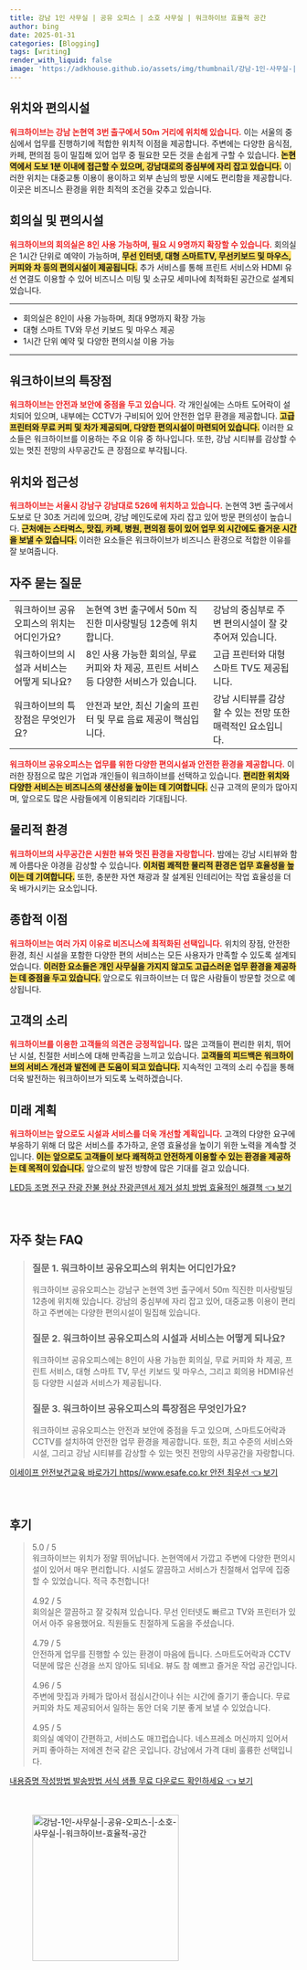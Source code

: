 ```yaml
---
title: 강남 1인 사무실 | 공유 오피스 | 소호 사무실 | 워크하이브 효율적 공간
author: bing
date: 2025-01-31
categories: [Blogging]
tags: [writing]
render_with_liquid: false
image: 'https://adkhouse.github.io/assets/img/thumbnail/강남-1인-사무실-|-공유-오피스-|-소호-사무실-|-워크하이브-효율적-공간.webp'
---
```



<h2 id='위치와편의시설'>위치와 편의시설</h2>

<p><b><span style="color: #ee2323;">워크하이브는 강남 논현역 3번 출구에서 50m 거리에 위치해 있습니다.</span></b> 이는 서울의 중심에서 업무를 진행하기에 적합한 위치적 이점을 제공합니다. 주변에는 다양한 음식점, 카페, 편의점 등이 밀집해 있어 업무 중 필요한 모든 것을 손쉽게 구할 수 있습니다. <b><span style="background-color: #ffe066;">논현역에서 도보 1분 이내에 접근할 수 있으며, 강남대로의 중심부에 자리 잡고 있습니다.</span></b> 이러한 위치는 대중교통 이용이 용이하고 외부 손님의 방문 시에도 편리함을 제공합니다. 이곳은 비즈니스 환경을 위한 최적의 조건을 갖추고 있습니다.</p>

<h2 id='회의실및편의시설'>회의실 및 편의시설</h2>

<p><b><span style="color: #ee2323;">워크하이브의 회의실은 8인 사용 가능하며, 필요 시 9명까지 확장할 수 있습니다.</span></b> 회의실은 1시간 단위로 예약이 가능하며, <b><span style="background-color: #ffe066;">무선 인터넷, 대형 스마트TV, 무선키보드 및 마우스, 커피와 차 등의 편의시설이 제공됩니다.</span></b> 추가 서비스를 통해 프린트 서비스와 HDMI 유선 연결도 이용할 수 있어 비즈니스 미팅 및 소규모 세미나에 최적화된 공간으로 설계되었습니다.</p>

<hr />

<ul>
    <li>회의실은 8인이 사용 가능하며, 최대 9명까지 확장 가능</li>
    <li>대형 스마트 TV와 무선 키보드 및 마우스 제공</li>
    <li>1시간 단위 예약 및 다양한 편의시설 이용 가능</li>
</ul>

<hr />

<h2 id='워크하이브특장점'>워크하이브의 특장점</h2>

<p><b><span style="color: #ee2323;">워크하이브는 안전과 보안에 중점을 두고 있습니다.</span></b> 각 개인실에는 스마트 도어락이 설치되어 있으며, 내부에는 CCTV가 구비되어 있어 안전한 업무 환경을 제공합니다. <b><span style="background-color: #ffe066;">고급 프린터와 무료 커피 및 차가 제공되며, 다양한 편의시설이 마련되어 있습니다.</span></b> 이러한 요소들은 워크하이브를 이용하는 주요 이유 중 하나입니다. 또한, 강남 시티뷰를 감상할 수 있는 멋진 전망의 사무공간도 큰 장점으로 부각됩니다.</p>

<h2 id='위치와접근성'>위치와 접근성</h2>

<p><b><span style="color: #ee2323;">워크하이브는 서울시 강남구 강남대로 526에 위치하고 있습니다.</span></b> 논현역 3번 출구에서 도보로 단 30초 거리에 있으며, 강남 메인도로에 자리 잡고 있어 방문 편의성이 높습니다. <b><span style="background-color: #ffe066;">근처에는 스타벅스, 맛집, 카페, 병원, 편의점 등이 있어 업무 외 시간에도 즐거운 시간을 보낼 수 있습니다.</span></b> 이러한 요소들은 워크하이브가 비즈니스 환경으로 적합한 이유를 잘 보여줍니다.</p>

<h2 id='자주묻는질문'>자주 묻는 질문</h2>

<table>
    <tr>
        <td>워크하이브 공유오피스의 위치는 어디인가요?</td>
        <td>논현역 3번 출구에서 50m 직진한 미사랑빌딩 12층에 위치합니다.</td>
        <td>강남의 중심부로 주변 편의시설이 잘 갖추어져 있습니다.</td>
    </tr>
    <tr>
        <td>워크하이브의 시설과 서비스는 어떻게 되나요?</td>
        <td>8인 사용 가능한 회의실, 무료 커피와 차 제공, 프린트 서비스 등 다양한 서비스가 있습니다.</td>
        <td>고급 프린터와 대형 스마트 TV도 제공됩니다.</td>
    </tr>
    <tr>
        <td>워크하이브의 특장점은 무엇인가요?</td>
        <td>안전과 보안, 최신 기술의 프린터 및 무료 음료 제공이 핵심입니다.</td>
        <td>강남 시티뷰를 감상할 수 있는 전망 또한 매력적인 요소입니다.</td>
    </tr>
</table>

<p><b><span style="color: #ee2323;">워크하이브 공유오피스는 업무를 위한 다양한 편의시설과 안전한 환경을 제공합니다.</span></b> 이러한 장점으로 많은 기업과 개인들이 워크하이브를 선택하고 있습니다. <b><span style="background-color: #ffe066;">편리한 위치와 다양한 서비스는 비즈니스의 생산성을 높이는 데 기여합니다.</span></b> 신규 고객의 문의가 많아지며, 앞으로도 많은 사람들에게 이용되리라 기대됩니다.</p>

<h2 id='물리적환경'>물리적 환경</h2>

<p><b><span style="color: #ee2323;">워크하이브의 사무공간은 시원한 뷰와 멋진 환경을 자랑합니다.</span></b> 밤에는 강남 시티뷰와 함께 아름다운 야경을 감상할 수 있습니다. <b><span style="background-color: #ffe066;">이처럼 쾌적한 물리적 환경은 업무 효율성을 높이는 데 기여합니다.</span></b> 또한, 충분한 자연 채광과 잘 설계된 인테리어는 작업 효율성을 더욱 배가시키는 요소입니다.</p>

<h2 id='종합적이점'>종합적 이점</h2>

<p><b><span style="color: #ee2323;">워크하이브는 여러 가지 이유로 비즈니스에 최적화된 선택입니다.</span></b> 위치의 장점, 안전한 환경, 최신 시설을 포함한 다양한 편의 서비스는 모든 사용자가 만족할 수 있도록 설계되었습니다. <b><span style="background-color: #ffe066;">이러한 요소들은 개인 사무실을 가지지 않고도 고급스러운 업무 환경을 제공하는 데 중점을 두고 있습니다.</span></b> 앞으로도 워크하이브는 더 많은 사람들이 방문할 것으로 예상됩니다.</p>

<h2 id='고객의소리'>고객의 소리</h2>

<p><b><span style="color: #ee2323;">워크하이브를 이용한 고객들의 의견은 긍정적입니다.</span></b> 많은 고객들이 편리한 위치, 뛰어난 시설, 친절한 서비스에 대해 만족감을 느끼고 있습니다. <b><span style="background-color: #ffe066;">고객들의 피드백은 워크하이브의 서비스 개선과 발전에 큰 도움이 되고 있습니다.</span></b> 지속적인 고객의 소리 수집을 통해 더욱 발전하는 워크하이브가 되도록 노력하겠습니다.</p>

<h2 id='미래계획'>미래 계획</h2>

<p><b><span style="color: #ee2323;">워크하이브는 앞으로도 시설과 서비스를 더욱 개선할 계획입니다.</span></b> 고객의 다양한 요구에 부응하기 위해 더 많은 서비스를 추가하고, 운영 효율성을 높이기 위한 노력을 계속할 것입니다. <b><span style="background-color: #ffe066;">이는 앞으로도 고객들이 보다 쾌적하고 안전하게 이용할 수 있는 환경을 제공하는 데 목적이 있습니다.</span></b> 앞으로의 발전 방향에 많은 기대를 걸고 있습니다.</p>


<p><a class="click-button" title="LED등 조명 전구 잔광 잔불 현상 잔광콘덴서 제거 설치 방법 효율적인 해결책" href="https://adkhouse.github.io/posts/LED%EB%93%B1-%EC%A1%B0%EB%AA%85-%EC%A0%84%EA%B5%AC-%EC%9E%94%EA%B4%91-%EC%9E%94%EB%B6%88-%ED%98%84%EC%83%81-%EC%9E%94%EA%B4%91%EC%BD%98%EB%8D%B4%EC%84%9C-%EC%A0%9C%EA%B1%B0-%EC%84%A4%EC%B9%98-%EB%B0%A9%EB%B2%95-%ED%9A%A8%EC%9C%A8%EC%A0%81%EC%9D%B8-%ED%95%B4%EA%B2%B0%EC%B1%85/" rel="dofollow">LED등 조명 전구 잔광 잔불 현상 잔광콘덴서 제거 설치 방법 효율적인 해결책 👈 보기</a></p><br>
<h2 id='자주_찾는_FAQ'>자주 찾는 FAQ</h2>
<div itemscope="" itemtype="https://schema.org/FAQPage">
<blockquote>
<div itemscope="" itemprop="mainEntity" itemtype="https://schema.org/Question">
<h3 itemprop="name">질문 1. 워크하이브 공유오피스의 위치는 어디인가요?</h3>
<div itemscope="" itemprop="acceptedAnswer" itemtype="https://schema.org/Answer">
<span itemprop="text">
<p>워크하이브 공유오피스는 강남구 논현역 3번 출구에서 50m 직진한 미사랑빌딩 12층에 위치해 있습니다. 강남의 중심부에 자리 잡고 있어, 대중교통 이용이 편리하고 주변에는 다양한 편의시설이 밀집해 있습니다.</p>
</span>
</div>
</div>
<div itemscope="" itemprop="mainEntity" itemtype="https://schema.org/Question">
<h3 itemprop="name">질문 2. 워크하이브 공유오피스의 시설과 서비스는 어떻게 되나요?</h3>
<div itemscope="" itemprop="acceptedAnswer" itemtype="https://schema.org/Answer">
<span itemprop="text">
<p>워크하이브 공유오피스에는 8인이 사용 가능한 회의실, 무료 커피와 차 제공, 프린트 서비스, 대형 스마트 TV, 무선 키보드 및 마우스, 그리고 회의용 HDMI유선 등 다양한 시설과 서비스가 제공됩니다.</p>
</span>
</div>
</div>
<div itemscope="" itemprop="mainEntity" itemtype="https://schema.org/Question">
<h3 itemprop="name">질문 3. 워크하이브 공유오피스의 특장점은 무엇인가요?</h3>
<div itemscope="" itemprop="acceptedAnswer" itemtype="https://schema.org/Answer">
<span itemprop="text">
<p>워크하이브 공유오피스는 안전과 보안에 중점을 두고 있으며, 스마트도어락과 CCTV를 설치하여 안전한 업무 환경을 제공합니다. 또한, 최고 수준의 서비스와 시설, 그리고 강남 시티뷰를 감상할 수 있는 멋진 전망의 사무공간을 자랑합니다.</p>
</span>
</div>
</div>
</blockquote>
</div>
<p><a class="click-button" title="이세이프 안전보건교육 바로가기 https//www.esafe.co.kr 안전 최우선" href="https://adkhouse.github.io/posts/%EC%9D%B4%EC%84%B8%EC%9D%B4%ED%94%84-%EC%95%88%EC%A0%84%EB%B3%B4%EA%B1%B4%EA%B5%90%EC%9C%A1-%EB%B0%94%EB%A1%9C%EA%B0%80%EA%B8%B0-httpswww.esafe.co.kr-%EC%95%88%EC%A0%84-%EC%B5%9C%EC%9A%B0%EC%84%A0/" rel="dofollow">이세이프 안전보건교육 바로가기 https//www.esafe.co.kr 안전 최우선 👈 보기</a></p><br>
<h2 id='후기'>후기</h2>
<div itemscope itemtype="https://schema.org/Product">
  <blockquote>
  <div itemprop="review" itemscope itemtype="https://schema.org/Review">
      <div itemprop="reviewRating" itemscope itemtype="https://schema.org/Rating"> <span itemprop="ratingValue">5.0</span> / <span itemprop="bestRating">5</span> </div>
      <span itemprop="reviewBody">워크하이브는 위치가 정말 뛰어납니다. 논현역에서 가깝고 주변에 다양한 편의시설이 있어서 매우 편리합니다. 시설도 깔끔하고 서비스가 친절해서 업무에 집중할 수 있었습니다. 적극 추천합니다!</span>
  </div>
  <br>
  <div itemprop="review" itemscope itemtype="https://schema.org/Review">
      <div itemprop="reviewRating" itemscope itemtype="https://schema.org/Rating"> <span itemprop="ratingValue">4.92</span> / <span itemprop="bestRating">5</span> </div>
      <span itemprop="reviewBody">회의실은 깔끔하고 잘 갖춰져 있습니다. 무선 인터넷도 빠르고 TV와 프린터가 있어서 아주 유용했어요. 직원들도 친절하게 도움을 주셨습니다.</span>
  </div>
  <br>
  <div itemprop="review" itemscope itemtype="https://schema.org/Review">
      <div itemprop="reviewRating" itemscope itemtype="https://schema.org/Rating"> <span itemprop="ratingValue">4.79</span> / <span itemprop="bestRating">5</span> </div>
      <span itemprop="reviewBody">안전하게 업무를 진행할 수 있는 환경이 마음에 듭니다. 스마트도어락과 CCTV 덕분에 많은 신경을 쓰지 않아도 되네요. 뷰도 참 예쁘고 즐거운 작업 공간입니다.</span>
  </div>
  <br>
  <div itemprop="review" itemscope itemtype="https://schema.org/Review">
      <div itemprop="reviewRating" itemscope itemtype="https://schema.org/Rating"> <span itemprop="ratingValue">4.96</span> / <span itemprop="bestRating">5</span> </div>
      <span itemprop="reviewBody">주변에 맛집과 카페가 많아서 점심시간이나 쉬는 시간에 즐기기 좋습니다. 무료 커피와 차도 제공되어서 일하는 동안 더욱 기분 좋게 보낼 수 있었습니다.</span>
  </div>
  <br>
  <div itemprop="review" itemscope itemtype="https://schema.org/Review">
      <div itemprop="reviewRating" itemscope itemtype="https://schema.org/Rating"> <span itemprop="ratingValue">4.95</span> / <span itemprop="bestRating">5</span> </div>
      <span itemprop="reviewBody">회의실 예약이 간편하고, 서비스도 매끄럽습니다. 네스프레소 머신까지 있어서 커피 좋아하는 저에겐 천국 같은 곳입니다. 강남에서 가격 대비 훌륭한 선택입니다.</span>
  </div>
  </blockquote>
</div>
<p><a class="click-button" title="내용증명 작성방법 발송방법 서식 샘플 무료 다운로드 확인하세요" href="https://adkhouse.github.io/posts/%EB%82%B4%EC%9A%A9%EC%A6%9D%EB%AA%85-%EC%9E%91%EC%84%B1%EB%B0%A9%EB%B2%95-%EB%B0%9C%EC%86%A1%EB%B0%A9%EB%B2%95-%EC%84%9C%EC%8B%9D-%EC%83%98%ED%94%8C-%EB%AC%B4%EB%A3%8C-%EB%8B%A4%EC%9A%B4%EB%A1%9C%EB%93%9C-%ED%99%95%EC%9D%B8%ED%95%98%EC%84%B8%EC%9A%94/" rel="dofollow">내용증명 작성방법 발송방법 서식 샘플 무료 다운로드 확인하세요 👈 보기</a></p><br>
<figure class="image"><img src="https://adkhouse.github.io/assets/img/thumbnail/강남-1인-사무실-|-공유-오피스-|-소호-사무실-|-워크하이브-효율적-공간.webp" alt="강남-1인-사무실-|-공유-오피스-|-소호-사무실-|-워크하이브-효율적-공간" width="256" height="256"></figure>